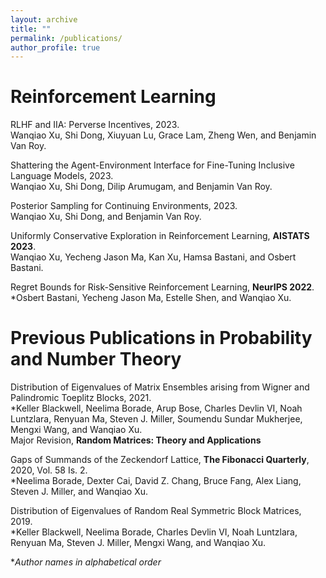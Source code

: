 ```yaml
---
layout: archive
title: ""
permalink: /publications/
author_profile: true
---
```


Reinforcement Learning
======
<a href="https://arxiv.org/abs/2312.01057" style="text-decoration: none;">RLHF and IIA: Perverse Incentives</a>, 2023.<br />
Wanqiao Xu, Shi Dong, Xiuyuan Lu, Grace Lam, Zheng Wen, and Benjamin Van Roy.<br />

<a href="https://arxiv.org/abs/2305.11455" style="text-decoration: none;">Shattering the Agent-Environment Interface for Fine-Tuning Inclusive Language Models</a>, 2023.<br />
Wanqiao Xu, Shi Dong, Dilip Arumugam, and Benjamin Van Roy.<br />

<a href="https://arxiv.org/abs/2211.15931" style="text-decoration: none;">Posterior Sampling for Continuing Environments</a>, 2023.<br />
Wanqiao Xu, Shi Dong, and Benjamin Van Roy.<br />

<a href="https://arxiv.org/abs/2110.13060" style="text-decoration: none;">Uniformly Conservative Exploration in Reinforcement Learning</a>, **AISTATS 2023**.<br />
Wanqiao Xu, Yecheng Jason Ma, Kan Xu, Hamsa Bastani, and Osbert Bastani.<br />

<a href="https://arxiv.org/abs/2210.05650" style="text-decoration: none;">Regret Bounds for Risk-Sensitive Reinforcement Learning</a>, **NeurIPS 2022**.<br />
\*Osbert Bastani, Yecheng Jason Ma, Estelle Shen, and Wanqiao Xu.<br />

Previous Publications in Probability and Number Theory
======
<a href="https://arxiv.org/abs/2102.05839" style="text-decoration: none;">Distribution of Eigenvalues of Matrix Ensembles arising from Wigner and Palindromic Toeplitz Blocks</a>, 2021.<br />
\*Keller Blackwell, Neelima Borade, Arup Bose, Charles Devlin VI, Noah Luntzlara, Renyuan Ma, Steven J. Miller, Soumendu Sundar Mukherjee, Mengxi Wang, and Wanqiao Xu.<br />
Major Revision, **Random Matrices: Theory and Applications**

<a href="https://arxiv.org/abs/1909.01935" style="text-decoration: none;">Gaps of Summands of the Zeckendorf Lattice</a>, **The Fibonacci Quarterly**, 2020, Vol. 58 Is. 2.<br />
\*Neelima Borade, Dexter Cai, David Z. Chang, Bruce Fang, Alex Liang, Steven J. Miller, and Wanqiao Xu.<br />

<a href="https://arxiv.org/abs/1908.03834" style="text-decoration: none;">Distribution of Eigenvalues of Random Real Symmetric Block Matrices</a>, 2019.<br />
\*Keller Blackwell, Neelima Borade, Charles Devlin VI, Noah Luntzlara, Renyuan Ma, Steven J. Miller, Mengxi Wang, and Wanqiao Xu.<br />

\**Author names in alphabetical order*
